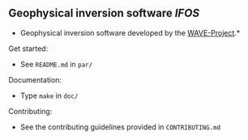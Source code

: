 ## Geophysical inversion software *IFOS*

* Geophysical inversion software developed by the [WAVE-Project](http://wave-toolbox.org).*

Get started:
- See `README.md` in `par/`

Documentation:
- Type `make` in `doc/`

Contributing:
- See the contributing guidelines provided in `CONTRIBUTING.md`
